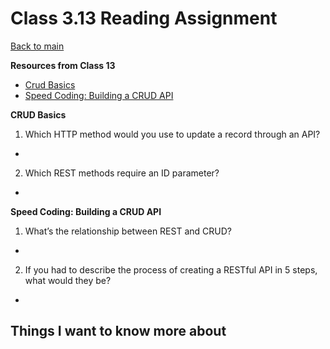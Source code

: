 # Class 3.13 Reading Assignment

[Back to main](https://michaeldulin.github.io/reading-notes)

**Resources from Class 13**
- [Crud Basics](https://medium.com/geekculture/crud-operations-explained-2a44096e9c88)
- [Speed Coding: Building a CRUD API](https://www.youtube.com/watch?v=EzNcBhSv1Wo)


**CRUD Basics**
1. Which HTTP method would you use to update a record through an API?
  -
2. Which REST methods require an ID parameter?
  - 
  
  
**Speed Coding: Building a CRUD API**
1. What’s the relationship between REST and CRUD?
  -
2. If you had to describe the process of creating a RESTful API in 5 steps, what would they be?
  - 


## Things I want to know more about
